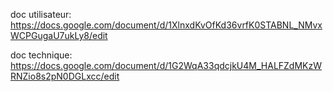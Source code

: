 doc utilisateur: https://docs.google.com/document/d/1XlnxdKvOfKd36vrfK0STABNL_NMvxWCPGugaU7ukLy8/edit

doc technique: https://docs.google.com/document/d/1G2WqA33qdcjkU4M_HALFZdMKzWRNZio8s2pN0DGLxcc/edit